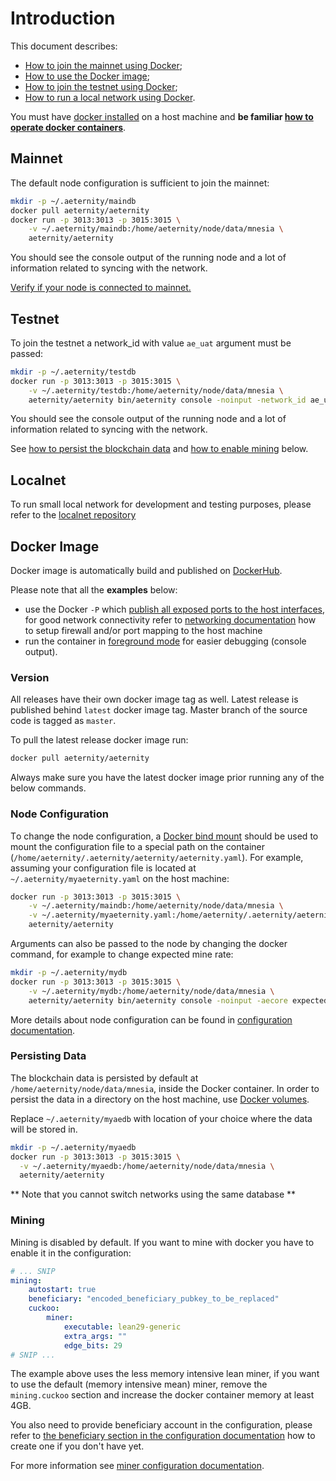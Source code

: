 # Introduction

This document describes:

* [How to join the mainnet using Docker](#mainnet);
* [How to use the Docker image](#docker-image);
* [How to join the testnet using Docker](#testnet);
* [How to run a local network using Docker](#localnet).

You must have [docker installed](https://docs.docker.com/engine/installation/) on a host machine and **be familiar [how to operate docker containers](https://docs.docker.com)**.

## Mainnet

The default node configuration is sufficient to join the mainnet:

```bash
mkdir -p ~/.aeternity/maindb
docker pull aeternity/aeternity
docker run -p 3013:3013 -p 3015:3015 \
    -v ~/.aeternity/maindb:/home/aeternity/node/data/mnesia \
    aeternity/aeternity
```

You should see the console output of the running node and a lot of information related to syncing with the network.

[Verify if your node is connected to mainnet.](operation.md#verify-that-node-is-connected-to-the-mainnet)

## Testnet

To join the testnet a network_id with value `ae_uat` argument must be passed:


```bash
mkdir -p ~/.aeternity/testdb
docker run -p 3013:3013 -p 3015:3015 \
    -v ~/.aeternity/testdb:/home/aeternity/node/data/mnesia \
    aeternity/aeternity bin/aeternity console -noinput -network_id ae_uat
```

You should see the console output of the running node and a lot of information related to syncing with the network.

See [how to persist the blockchain data](#persisting-data) and [how to enable mining](#mining) below.

## Localnet

To run small local network for development and testing purposes, please refer to the [localnet repository](https://github.com/aeternity/localnet)

## Docker Image

Docker image is automatically build and published on [DockerHub](https://hub.docker.com/r/aeternity/aeternity/).

Please note that all the **examples** below:

- use the Docker `-P` which [publish all exposed ports to the host interfaces](https://docs.docker.com/engine/reference/run/#expose-incoming-ports), for good network connectivity refer to [networking documentation](configuration.md#peer-to-peer-network) how to setup firewall and/or port mapping to the host machine
- run the container in [foreground mode](https://docs.docker.com/engine/reference/run/#detached-vs-foreground) for easier debugging (console output).

### Version

All releases have their own docker image tag as well. Latest release is published behind `latest` docker image tag.
Master branch of the source code is tagged as `master`.

To pull the latest release docker image run:
```bash
docker pull aeternity/aeternity
```

Always make sure you have the latest docker image prior running any of the below commands.

### Node Configuration

Тo change the node configuration, a [Docker bind mount](https://docs.docker.com/storage/bind-mounts/) should be used
to mount the configuration file to a special path on the container (`/home/aeternity/.aeternity/aeternity/aeternity.yaml`).
For example, assuming your configuration file is located at `~/.aeternity/myaeternity.yaml` on the host machine:

```bash
docker run -p 3013:3013 -p 3015:3015 \
    -v ~/.aeternity/maindb:/home/aeternity/node/data/mnesia \
    -v ~/.aeternity/myaeternity.yaml:/home/aeternity/.aeternity/aeternity/aeternity.yaml \
    aeternity/aeternity
```

Arguments can also be passed to the node by changing the docker command, for example to change expected mine rate:

```bash
mkdir -p ~/.aeternity/mydb
docker run -p 3013:3013 -p 3015:3015 \
    -v ~/.aeternity/mydb:/home/aeternity/node/data/mnesia \
    aeternity/aeternity bin/aeternity console -noinput -aecore expected_mine_rate 100000
```

More details about node configuration can be found in [configuration documentation](configuration.md).

### Persisting Data

The blockchain data is persisted by default at `/home/aeternity/node/data/mnesia`, inside the Docker container.
In order to persist the data in a directory on the host machine, use [Docker volumes](https://docs.docker.com/engine/admin/volumes/volumes/).

Replace `~/.aeternity/myaedb` with location of your choice where the data will be stored in.

```bash
mkdir -p ~/.aeternity/myaedb
docker run -p 3013:3013 -p 3015:3015 \
  -v ~/.aeternity/myaedb:/home/aeternity/node/data/mnesia \
  aeternity/aeternity
```

** Note that you cannot switch networks using the same database **

### Mining

Mining is disabled by default. If you want to mine with docker you have to enable it in the configuration:

```yaml
# ... SNIP
mining:
    autostart: true
    beneficiary: "encoded_beneficiary_pubkey_to_be_replaced"
    cuckoo:
        miner:
            executable: lean29-generic
            extra_args: ""
            edge_bits: 29
# SNIP ...
```

The example above uses the less memory intensive lean miner, if you want to use the default (memory intensive mean) miner, remove the `mining.cuckoo` section and increase the docker container memory at least 4GB.

You also need to provide beneficiary account in the configuration, please refer to [the beneficiary section in the configuration documentation](configuration.md#beneficiary-account) how to create one if you don't have yet.

For more information see [miner configuration documentation](https://docs.aeternity.io/en/stable/configuration/#miner-configuration).
